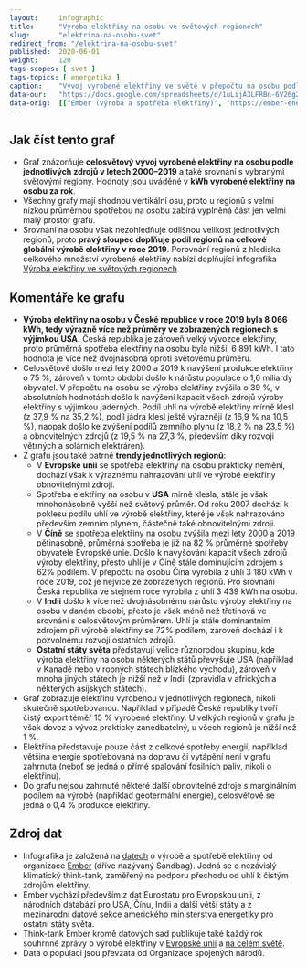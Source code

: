 ```yaml
---
layout:     infographic
title:      "Výroba elektřiny na osobu ve světových regionech"
slug:       "elektrina-na-osobu-svet"
redirect_from: "/elektrina-na-osobu-svet"
published:  2020-06-01
weight:     120
tags-scopes: [ svet ]
tags-topics: [ energetika ]
caption:    "Vývoj vyrobené elektřiny ve světě v přepočtu na osobu podle jednotlivých zdrojů v letech 2000–2019, včetně údajů pro hlavní světové regiony. Hodnoty jsou uváděné v kWh na osobu za rok."
data-our:   "https://docs.google.com/spreadsheets/d/1uLijA3LFRBn-6V26g2iLkRupLiln3333uhhNW6A4OLg"
data-orig:  [["Ember (výroba a spotřeba elektřiny)", "https://ember-energy.org/data/yearly-electricity-data/"], ["OSN (populace)", "https://population.un.org/wpp/Download/Files/1_Indicators%20(Standard)/EXCEL_FILES/1_Population/WPP2019_POP_F01_1_TOTAL_POPULATION_BOTH_SEXES.xlsx"]]
---
```


## Jak číst tento graf

* Graf znázorňuje **celosvětový vývoj vyrobené elektřiny na osobu podle jednotlivých zdrojů v letech 2000–2019** a také srovnání s vybranými světovými regiony. Hodnoty jsou uváděné v **<glossary id="w">kWh</glossary> vyrobené elektřiny na osobu za rok**.
* Všechny grafy mají shodnou vertikální osu, proto u regionů s velmi nízkou průměrnou spotřebou na osobu zabírá vyplněná část jen velmi malý prostor grafu.
* Srovnání na osobu však nezohledňuje odlišnou velikost jednotlivých regionů, proto **pravý sloupec doplňuje podíl regionů na celkové globální výrobě elektřiny v roce 2019**. Porovnání regionů z hlediska celkového množství vyrobené elektřiny nabízí doplňující infografika [Výroba elektřiny ve světových regionech](/infografiky/elektrina-na-osobu-svet).

## Komentáře ke grafu

* **Výroba elektřiny na osobu v České republice v roce 2019 byla 8 066 kWh, tedy výrazně více než průměry ve zobrazených regionech s výjimkou USA.** Česká republika je zároveň velký vývozce elektřiny, proto průměrná spotřeba elektřiny na osobu byla nižší, 6 891 kWh. I tato hodnota je více než dvojnásobná oproti světovému průměru.
* Celosvětově došlo mezi lety 2000 a 2019 k navýšení produkce elektřiny o 75 %, zároveň v tomto období došlo k nárůstu populace o 1,6 miliardy obyvatel. V přepočtu na osobu se výroba elektřiny zvýšila o 39 %, v absolutních hodnotách došlo k navýšení kapacit všech zdrojů výroby elektřiny s výjimkou jaderných. Podíl uhlí na výrobě elektřiny mírně klesl (z 37,9 % na 35,2 %), podíl jádra klesl ještě výrazněji (z 16,9 % na 10,5 %), naopak došlo ke zvýšení podílů zemního plynu (z 18,2 % na 23,5 %) a obnovitelných zdrojů (z 19,5 % na 27,3 %, především díky rozvoji větrných a solárních elektráren).
* Z grafu jsou také patrné **trendy jednotlivých regionů**:
  * V **Evropské unii** se spotřeba elektřiny na osobu prakticky nemění, dochází však k výraznému nahrazování uhlí ve výrobě elektřiny obnovitelnými zdroji.
  * Spotřeba elektřiny na osobu v **USA** mírně klesla, stále je však mnohonásobně vyšší než světový průměr. Od roku 2007 dochází k poklesu podílu uhlí ve výrobě elektřiny, které je však nahrazováno především zemním plynem, částečně také obnovitelnými zdroji.
  * V **Číně** se spotřeba elektřiny na osobu zvýšila mezi lety 2000 a 2019 pětinásobně, průměrná spotřeba je již na 82 % průměrné spotřeby obyvatele Evropské unie. Došlo k navyšování kapacit všech zdrojů výroby elektřiny, přesto uhlí je v Číně stále dominujícím zdrojem s 62% podílem. V přepočtu na osobu Čína vyrobila z uhlí 3 180 kWh v roce 2019, což je nejvíce ze zobrazených regionů. Pro srovnání Česká republika ve stejném roce vyrobila z uhlí 3 439 kWh na osobu.
  * V **Indii** došlo k více než dvojnásobnému nárůstu výroby elektřiny na osobu v daném období, přesto je však méně než třetinová ve srovnání s celosvětovým průměrem. Uhlí je stále dominantním zdrojem při výrobě elektřiny se 72% podílem, zároveň dochází i k pozvolnému rozvoji ostatních zdrojů.
  * **Ostatní státy světa** představují velice různorodou skupinu, kde výroba elektřiny na osobu některých států převyšuje USA (například v Kanadě nebo v ropných státech blízkého východu), zároveň v mnoha jiných státech je nižší než v Indii (zpravidla v afrických a některých asijských státech).
* Graf zobrazuje elektřinu vyrobenou v jednotlivých regionech, nikoli skutečně spotřebovanou. Například v případě České republiky tvoří čistý export téměř 15 % vyrobené elektřiny. U velkých regionů v grafu je však dovoz a vývoz prakticky zanedbatelný, u všech regionů je nižší než 1 %.
* Elektřina představuje pouze část z celkové spotřeby energií, například většina energie spotřebovaná na dopravu či vytápění není v grafu zahrnuta (neboť se jedná o přímé spalování fosilních paliv, nikoli o elektřinu).
* Do grafu nejsou zahrnuté některé další obnovitelné zdroje s marginálním podílem na výrobě (například geotermální energie), celosvětově se jedná o 0,4 % produkce elektřiny.

## Zdroj dat

* Infografika je založená na [datech](https://ember-energy.org/data/yearly-electricity-data/) o výrobě a spotřebě elektřiny od organizace [Ember](https://ember-climate.org/) (dříve nazývaný Sandbag). Jedná se o nezávislý klimatický think-tank, zaměřený na podporu přechodu od uhlí k čistým zdrojům elektřiny.
* Ember vychází především z dat Eurostatu pro Evropskou unii, z národních databází pro USA, Čínu, Indii a další větší státy a z mezinárodní datové sekce amerického ministerstva energetiky pro ostatní státy světa.
* Think-tank Ember kromě datových sad publikuje také každý rok souhrnné zprávy o výrobě elektřiny v [Evropské unii](https://ember-climate.org/insights/research/european-electricity-review-2023/) a [na celém světě](https://ember-climate.org/insights/research/global-electricity-review-2023/).
* Data o populaci jsou převzata od Organizace spojených národů.
